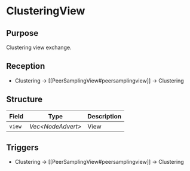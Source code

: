 # ClusteringView

## Purpose

Clustering view exchange.

## Reception

- Clustering $\to$ [[PeerSamplingView#peersamplingview]] $\to$ Clustering

## Structure

| Field  | Type                | Description |
|--------|---------------------|-------------|
| `view` | *Vec\<NodeAdvert\>* | View        |

## Triggers

- Clustering $\to$ [[PeerSamplingView#peersamplingview]] $\to$ Clustering
